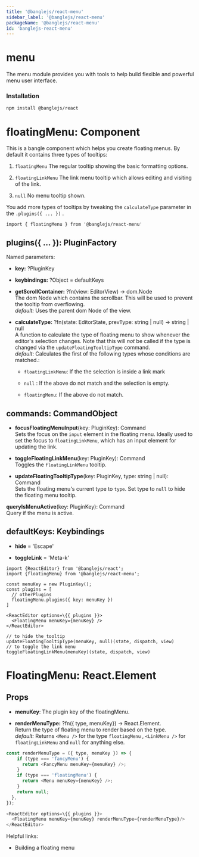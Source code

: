 ```yaml
---
title: '@banglejs/react-menu'
sidebar_label: '@banglejs/react-menu'
packageName: '@banglejs/react-menu'
id: 'banglejs-react-menu'
---
```


# menu

The menu module provides you with tools to help build flexible and powerful menu user interface.

### Installation

```
npm install @banglejs/react
```

# floatingMenu: Component

This is a bangle component which helps you create floating menus. By default it contains three types of tooltips:

1. `floatingMenu` The regular tooltip showing the basic formatting options.

2. `floatingLinkMenu` The link menu tooltip which allows editing and visiting of the link.

3. `null` No menu tooltip shown.

You add more types of tooltips by tweaking the `calculateType` parameter in the `.plugins({ ... })` .

```
import { floatingMenu } from '@banglejs/react-menu'
```

## plugins({ ... }): PluginFactory

Named parameters:

- **key:** ?PluginKey

- **keybindings:** ?Object = defaultKeys

- **getScrollContainer:** ?fn(view: EditorView) -> dom.Node\
  The dom Node which contains the scrollbar. This will be used to prevent the tooltip from overflowing.\
  _default:_ Uses the parent dom Node of the view.

- **calculateType:** ?fn(state: EditorState, prevType: string | null) -> string | null\
  A function to calculate the type of floating menu to show whenever the editor's selection changes. Note that this will _not_ be called if the type is changed via the `updateFloatingTooltipType` command. \
  _default_: Calculates the first of the following types whose conditions are matched.:

  - `floatingLinkMenu`: If the the selection is inside a link mark

  - `null` : If the above do not match and the selection is empty.

  - `floatingMenu`: If the above do not match.

## commands: CommandObject

- **focusFloatingMenuInput**(key: PluginKey): Command\
  Sets the focus on the `input` element in the floating menu. Ideally used to set the focus to `floatingLinkMenu`, which has an input element for updating the link.

- **toggleFloatingLinkMenu**(key: PluginKey): Command\
  Toggles the `floatingLinkMenu` tooltip.

- **updateFloatingTooltipType**(key: PluginKey, type: string | null): Command\
  Sets the floating menu's current type to `type`. Set type to `null` to hide the floating menu tooltip.

**queryIsMenuActive**(key: PluginKey): Command\
 Query if the menu is active.

## defaultKeys: Keybindings

- **hide** = 'Escape'

- **toggleLink** = 'Meta-k'

```
import {ReactEditor} from '@banglejs/react';
import {floatingMenu} from '@banglejs/react-menu';

const menuKey = new PluginKey();
const plugins = [
  // otherPlugins
  floatingMenu.plugins({ key: menuKey })
]

<ReactEditor options=\{{ plugins }}>
  <FloatingMenu menuKey={menuKey} />
</ReactEditor>

// to hide the tooltip
updateFloatingTooltipType(menuKey, null)(state, dispatch, view)
// to toggle the link menu
toggleFloatingLinkMenu(menuKey)(state, dispatch, view)
```

# FloatingMenu: React.Element

## Props

- **menuKey**: The plugin key of the floatingMenu.

- **renderMenuType:** ?fn({ type, menuKey}) -> React.Element. \
  Return the type of floating menu to render based on the type.\
  _default:_ Returns `<Menu />` for the type `floatingMenu` , `<LinkMenu />` for `floatingLinkMenu` and `null` for anything else.

```js
const renderMenuType = ({ type, menuKey }) => {
    if (type === 'fancyMenu') {
      return <FancyMenu menuKey={menuKey} />;
    }
    if (type === 'floatingMenu') {
      return <Menu menuKey={menuKey} />;
    }
    return null;
  },
});

<ReactEditor options=\{{ plugins }}>
  <FloatingMenu menuKey={menuKey} renderMenuType={renderMenuType}/>
</ReactEditor>
```

Helpful links:

- Building a floating menu
